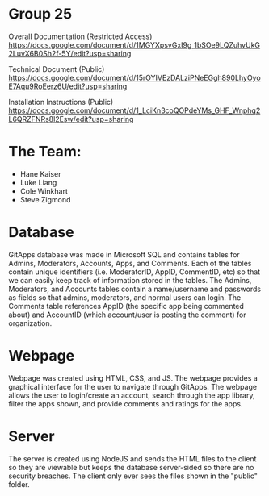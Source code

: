 # Group 25
Overall Documentation (Restricted Access)
https://docs.google.com/document/d/1MGYXpsvGxI9g_1bSOe9LQZuhvUkG2LuvX6B0Sh2f-5Y/edit?usp=sharing

Technical Document (Public)
https://docs.google.com/document/d/15rOYIVEzDALziPNeEGgh890LhyOyoE7Aqu9RoEerz6U/edit?usp=sharing

Installation Instructions (Public)
https://docs.google.com/document/d/1_LciKn3coQOPdeYMs_GHF_Wnphq2L6QRZFNRs8l2Esw/edit?usp=sharing

# The Team:
   - Hane Kaiser
   - Luke Liang
   - Cole Winkhart
   - Steve Zigmond

# Database
   GitApps database was made in Microsoft SQL and contains tables for Admins, Moderators, Accounts, Apps, and Comments.
   Each of the tables contain unique identifiers (i.e. ModeratorID, AppID, CommentID, etc) so that we can easily keep track of information stored in the tables.
   The Admins, Moderators, and Accounts tables contain a name/username and passwords as fields so that admins, moderators, and normal users can login.
   The Comments table references AppID (the specific app being commented about) and AccountID (which account/user is posting the comment) for organization.

# Webpage
   Webpage was created using HTML, CSS, and JS. The webpage provides a graphical interface for the user to navigate through GitApps.    The webpage allows the user to login/create an account, search through the app library, filter the apps shown, and provide comments and ratings for the apps.

# Server
   The server is created using NodeJS and sends the HTML files to the client so they are viewable but keeps the database server-sided so there are no security breaches. The client only ever sees the files shown in the "public" folder.
